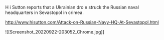 H i Sutton reports that a Ukrainian dro e struck the Russian naval headquarters in Sevastopol in crimea.

http://www.hisutton.com/Attack-on-Russian-Navy-HQ-At-Sevastopol.html

![[Screenshot_20220922-203052_Chrome.jpg]]

